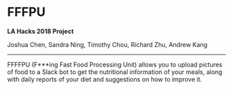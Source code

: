 # FFFPU

**LA Hacks 2018 Project**

Joshua Chen, Sandra Ning, Timothy Chou, Richard Zhu, Andrew Kang

---

FFFFPU (F\*\*\*ing Fast Food Processing Unit) allows you to upload pictures of food to a Slack bot to get the nutritional information of your meals, along with daily reports of your diet and suggestions on how to improve it.
